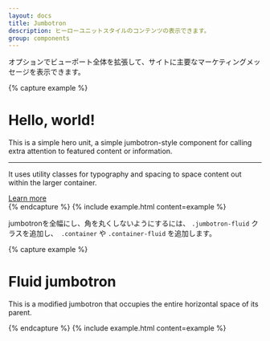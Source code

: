 ```yaml
---
layout: docs
title: Jumbotron
description: ヒーローユニットスタイルのコンテンツの表示できます。
group: components
---
```

<!-- ---
layout: docs
title: Jumbotron
description: Lightweight, flexible component for showcasing hero unit style content.
group: components
--- -->

<!-- A lightweight, flexible component that can optionally extend the entire viewport to showcase key marketing messages on your site. -->
オプションでビューポート全体を拡張して、サイトに主要なマーケティングメッセージを表示できます。

{% capture example %}
<div class="jumbotron">
  <h1 class="display-4">Hello, world!</h1>
  <p class="lead">This is a simple hero unit, a simple jumbotron-style component for calling extra attention to featured content or information.</p>
  <hr class="my-4">
  <p>It uses utility classes for typography and spacing to space content out within the larger container.</p>
  <a class="btn btn-primary btn-lg" href="#" role="button">Learn more</a>
</div>
{% endcapture %}
{% include example.html content=example %}

<!-- To make the jumbotron full width, and without rounded corners, add the `.jumbotron-fluid` modifier class and add a `.container` or `.container-fluid` within. -->

jumbotronを全幅にし、角を丸くしないようにするには、 `.jumbotron-fluid` クラスを追加し、` .container` や `.container-fluid` を追加します。

{% capture example %}
<div class="jumbotron jumbotron-fluid">
  <div class="container">
    <h1 class="display-4">Fluid jumbotron</h1>
    <p class="lead">This is a modified jumbotron that occupies the entire horizontal space of its parent.</p>
  </div>
</div>
{% endcapture %}
{% include example.html content=example %}
